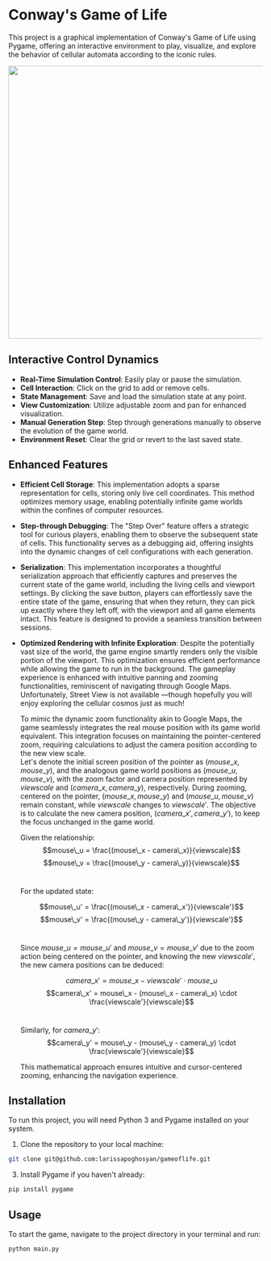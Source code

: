 # Conway's Game of Life

This project is a graphical implementation of Conway's Game of Life using Pygame, offering an interactive environment to play, visualize, and explore the behavior of cellular automata according to the iconic rules.


<img src="https://github.com/larissapoghosyan/gameoflife/assets/43134338/93a89191-e1b6-4167-aaa3-7b7da3582e97" width="540">

## Interactive Control Dynamics
- **Real-Time Simulation Control**: Easily play or pause the simulation.
- **Cell Interaction**: Click on the grid to add or remove cells.
- **State Management**: Save and load the simulation state at any point.
- **View Customization**: Utilize adjustable zoom and pan for enhanced visualization.
- **Manual Generation Step**: Step through generations manually to observe the evolution of the game world.
- **Environment Reset**: Clear the grid or revert to the last saved state.

## Enhanced Features

- **Efficient Cell Storage**: This implementation adopts a sparse representation for cells, storing only live cell coordinates. This method optimizes memory usage, enabling potentially infinite game worlds within the confines of computer resources.

- **Step-through Debugging**: The "Step Over" feature offers a strategic tool for curious players, enabling them to observe the subsequent state of cells. This functionality serves as a debugging aid, offering insights into the dynamic changes of cell configurations with each generation.

- **Serialization**: This implementation incorporates a thoughtful serialization approach that efficiently captures and preserves the current state of the game world, including the living cells and viewport settings. By clicking the save button, players can effortlessly save the entire state of the game, ensuring that when they return, they can pick up exactly where they left off, with the viewport and all game elements intact. This feature is designed to provide a seamless transition between sessions.

- **Optimized Rendering with Infinite Exploration**: Despite the potentially vast size of the world, the game engine smartly renders only the visible portion of the viewport. This optimization ensures efficient performance while allowing the game to run in the background. The gameplay experience is enhanced with intuitive panning and zooming functionalities, reminiscent of navigating through Google Maps. Unfortunately, Street View is not available —though hopefully you will enjoy exploring the cellular cosmos just as much!

  To mimic the dynamic zoom functionality akin to Google Maps, the game seamlessly integrates the real mouse position with its game world equivalent. This integration focuses on maintaining the pointer-centered zoom, requiring calculations to adjust the camera position according to the new view scale. <br /> Let's denote the initial screen position of the pointer as $(mouse\_x, mouse\_y)$, and the analogous game world positions as $(mouse\_u, mouse\_v)$, with the zoom factor and camera position represented by $viewscale$ and $(camera\_x, camera\_y)$, respectively. During zooming, centered on the pointer, $(mouse\_x, mouse\_y)$ and $(mouse\_u, mouse\_v)$ remain constant, while $viewscale$ changes to $viewscale'$. The objective is to calculate the new camera position, $(camera\_x', camera\_y')$, to keep the focus unchanged in the game world.

  Given the relationship:
  $$mouse\_u = \frac{(mouse\_x - camera\_x)}{viewscale}$$
  $$mouse\_v = \frac{(mouse\_y - camera\_y)}{viewscale}$$
  <br>

  For the updated state:

  $$mouse\_u' = \frac{(mouse\_x - camera\_x')}{viewscale'}$$
  $$mouse\_v' = \frac{(mouse\_y - camera\_y')}{viewscale'}$$
  <br>

  Since $mouse\_u = mouse\_u'$ and $mouse\_v = mouse\_v'$ due to the zoom action being centered on the pointer, and knowing the new    $viewscale'$, the new camera positions can be deduced:

  $$camera\_x' = mouse\_x - viewscale' \cdot mouse\_u$$
  $$camera\_x' = mouse\_x - (mouse\_x - camera\_x) \cdot \frac{viewscale'}{viewscale}$$
  <br>

  Similarly, for $camera\_y'$:
  $$camera\_y' = mouse\_y - (mouse\_y - camera\_y) \cdot \frac{viewscale'}{viewscale}$$
  
  This mathematical approach ensures intuitive and cursor-centered zooming, enhancing the navigation experience.



## Installation

To run this project, you will need Python 3 and Pygame installed on your system.

1. Clone the repository to your local machine:<br />
```sh
git clone git@github.com:larissapoghosyan/gameoflife.git
```
3. Install Pygame if you haven't already:<br />
```sh
pip install pygame
```

## Usage

To start the game, navigate to the project directory in your terminal and run:
```sh
python main.py
```
